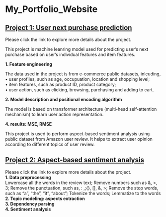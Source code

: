 # My_Portfolio_Website

[Project 1: User next purchase prediction](https://github.com/Cathy-Z1900/User-next-purchase-prediction)
-------------------------------------------------------------------------------------------------------
Please click the link to explore more details about the project.<br>

This project is machine leanring model used for predicting user’s next purchase based on user’s individual features and item features.<br>

**1. Feature engineering**<br>

The data used in the project is from e-commerce public datasets, inlcuding,<br>
•	user profiles, such as age, occupuation, location and shopping level; <br>
•	item features, such as product ID, product category;<br>
•	user action, such as clicking, browsing, purchasing and adding to cart.<br>

**2. Model description and positional encoding algorithm**<br>

The model is based on transformer architecture (multi-head self-attention mechanism) to learn user action representation.<br>

**4. results: MSE, RMSE** <br>

This project is used to perform aspect-based sentiment analysis using public dataset from Amazon user review. It helps to extract user opinion according to different topics of user review.


[Project 2: Aspect-based sentiment analysis](https://github.com/Cathy-Z1900/NLP-task-user-reviews)
-------------------------------------------------------------------------------------------------------

Please click the link to explore more details about the project.<br>
 **1. Data preprocessing** <br>
Lowercase all the words in the review text; Remove numbers such as &, >, 3; Remove the punctuation, such as, : ,;{}, [], &, >; Remove the stop words, such as “a”, “the”, “it”, “about”; Tokenize the words; Lemmatize to the words <br>
**2. Topic modeling: aspects extraction** <br>
**3. Dependency parsing** <br>
**4. Sentiment analysis** <br>
